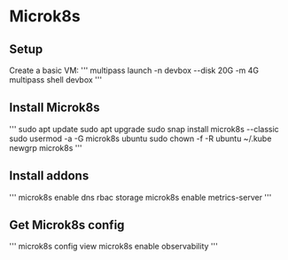 # Microk8s

## Setup

Create a basic VM:
'''
multipass launch -n devbox --disk 20G -m 4G
multipass shell devbox
'''

## Install Microk8s

'''
sudo apt update
sudo apt upgrade
sudo snap install microk8s --classic
sudo usermod -a -G microk8s ubuntu
sudo chown -f -R ubuntu ~/.kube
newgrp microk8s
'''

## Install addons

'''
microk8s enable dns rbac storage
microk8s enable metrics-server
'''

## Get Microk8s config

'''
microk8s config view
microk8s enable observability
'''
